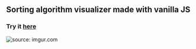 ## Sorting algorithm visualizer made with vanilla JS
### Try it <a href="https://josephadamson.github.io/Sort-Visual/">here</a>
<img src="https://i.imgur.com/Yli8DLf.gif" title="source: imgur.com"/>